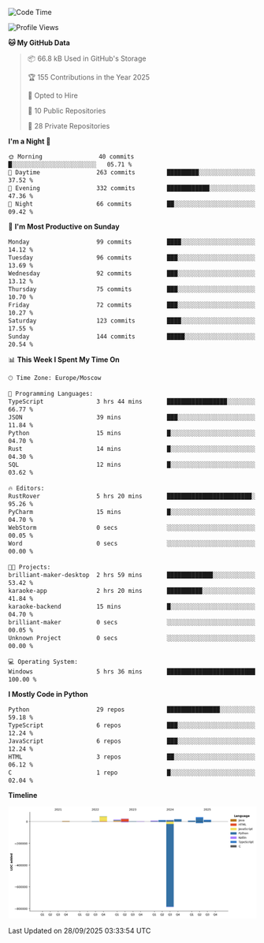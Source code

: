 <!--START_SECTION:waka-->
![Code Time](http://img.shields.io/badge/Code%20Time-827%20hrs%2026%20mins-blue)

![Profile Views](http://img.shields.io/badge/Profile%20Views-1-blue)

**🐱 My GitHub Data** 

> 📦 66.8 kB Used in GitHub's Storage 
 > 
> 🏆 155 Contributions in the Year 2025
 > 
> 💼 Opted to Hire
 > 
> 📜 10 Public Repositories 
 > 
> 🔑 28 Private Repositories 
 > 
**I'm a Night 🦉** 

```text
🌞 Morning                40 commits          █░░░░░░░░░░░░░░░░░░░░░░░░   05.71 % 
🌆 Daytime                263 commits         █████████░░░░░░░░░░░░░░░░   37.52 % 
🌃 Evening                332 commits         ████████████░░░░░░░░░░░░░   47.36 % 
🌙 Night                  66 commits          ██░░░░░░░░░░░░░░░░░░░░░░░   09.42 % 
```
📅 **I'm Most Productive on Sunday** 

```text
Monday                   99 commits          ████░░░░░░░░░░░░░░░░░░░░░   14.12 % 
Tuesday                  96 commits          ███░░░░░░░░░░░░░░░░░░░░░░   13.69 % 
Wednesday                92 commits          ███░░░░░░░░░░░░░░░░░░░░░░   13.12 % 
Thursday                 75 commits          ███░░░░░░░░░░░░░░░░░░░░░░   10.70 % 
Friday                   72 commits          ███░░░░░░░░░░░░░░░░░░░░░░   10.27 % 
Saturday                 123 commits         ████░░░░░░░░░░░░░░░░░░░░░   17.55 % 
Sunday                   144 commits         █████░░░░░░░░░░░░░░░░░░░░   20.54 % 
```


📊 **This Week I Spent My Time On** 

```text
🕑︎ Time Zone: Europe/Moscow

💬 Programming Languages: 
TypeScript               3 hrs 44 mins       █████████████████░░░░░░░░   66.77 % 
JSON                     39 mins             ███░░░░░░░░░░░░░░░░░░░░░░   11.84 % 
Python                   15 mins             █░░░░░░░░░░░░░░░░░░░░░░░░   04.70 % 
Rust                     14 mins             █░░░░░░░░░░░░░░░░░░░░░░░░   04.30 % 
SQL                      12 mins             █░░░░░░░░░░░░░░░░░░░░░░░░   03.62 % 

🔥 Editors: 
RustRover                5 hrs 20 mins       ████████████████████████░   95.26 % 
PyCharm                  15 mins             █░░░░░░░░░░░░░░░░░░░░░░░░   04.70 % 
WebStorm                 0 secs              ░░░░░░░░░░░░░░░░░░░░░░░░░   00.05 % 
Word                     0 secs              ░░░░░░░░░░░░░░░░░░░░░░░░░   00.00 % 

🐱‍💻 Projects: 
brilliant-maker-desktop  2 hrs 59 mins       █████████████░░░░░░░░░░░░   53.42 % 
karaoke-app              2 hrs 20 mins       ██████████░░░░░░░░░░░░░░░   41.84 % 
karaoke-backend          15 mins             █░░░░░░░░░░░░░░░░░░░░░░░░   04.70 % 
brilliant-maker          0 secs              ░░░░░░░░░░░░░░░░░░░░░░░░░   00.05 % 
Unknown Project          0 secs              ░░░░░░░░░░░░░░░░░░░░░░░░░   00.00 % 

💻 Operating System: 
Windows                  5 hrs 36 mins       █████████████████████████   100.00 % 
```

**I Mostly Code in Python** 

```text
Python                   29 repos            ███████████████░░░░░░░░░░   59.18 % 
TypeScript               6 repos             ███░░░░░░░░░░░░░░░░░░░░░░   12.24 % 
JavaScript               6 repos             ███░░░░░░░░░░░░░░░░░░░░░░   12.24 % 
HTML                     3 repos             ██░░░░░░░░░░░░░░░░░░░░░░░   06.12 % 
C                        1 repo              █░░░░░░░░░░░░░░░░░░░░░░░░   02.04 % 
```



**Timeline**

![Lines of Code chart](https://raw.githubusercontent.com/adlemx/adlemx/main/assets/bar_graph.png)


 Last Updated on 28/09/2025 03:33:54 UTC
<!--END_SECTION:waka-->
